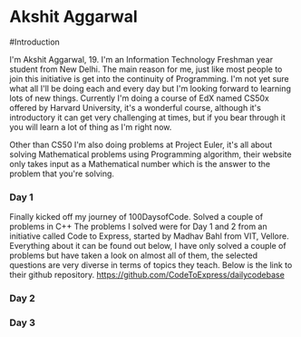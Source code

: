 # Akshit Aggarwal

#Introduction

I'm Akshit Aggarwal, 19. I'm an Information Technology Freshman year student from New Delhi. The main reason for me, just like most people to join this initiative is get into the continuity of Programming. I'm not yet sure what all I'll be doing each and every day but I'm looking forward to learning lots of new things. Currently I'm doing a course of EdX named CS50x offered by Harvard University, it's a wonderful course, although it's introductory it can get very challenging at times, but if you bear through it you will learn a lot of thing as I'm right now. 

Other than CS50 I'm also doing problems at Project Euler, it's all about solving Mathematical problems using Programming algorithm, their website only takes input as a Mathematical number which is the answer to the problem that you're solving. 

### Day 1

Finally kicked off my journey of 100DaysofCode. Solved a couple of problems in C++
The problems I solved were for Day 1 and 2 from an initiative called Code to Express, started by Madhav Bahl from VIT, Vellore. 
Everything about it can be found out below, I have only solved a couple of problems but have taken a look on almost all of them, the selected questions are very diverse in terms of topics they teach. Below is the link to their github repository.
https://github.com/CodeToExpress/dailycodebase

### Day 2



### Day 3
